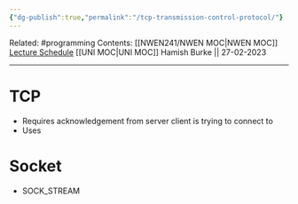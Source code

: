 ```yaml
---
{"dg-publish":true,"permalink":"/tcp-transmission-control-protocol/"}
---
```


Related: #programming 
Contents: [[NWEN241/NWEN MOC\|NWEN MOC]]
[Lecture Schedule](https://ecs.wgtn.ac.nz/Courses/NWEN241_2023T1/LectureSchedule)
[[UNI MOC\|UNI MOC]]
Hamish Burke || 27-02-2023
***

# TCP
- Requires acknowledgement from server client is trying to connect to
- Uses 


# Socket
- SOCK_STREAM

